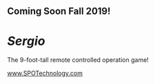## **Coming Soon Fall 2019!**


# *Sergio*

The 9-foot-tall remote controlled operation game!

www.SPOTechnology.com
